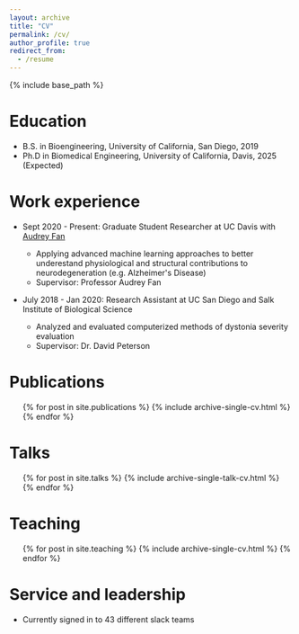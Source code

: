 ```yaml
---
layout: archive
title: "CV"
permalink: /cv/
author_profile: true
redirect_from:
  - /resume
---
```


{% include base_path %}

Education
======
* B.S. in Bioengineering, University of California, San Diego, 2019
* Ph.D in Biomedical Engineering, University of California, Davis, 2025 (Expected)

Work experience
======
* Sept 2020 - Present: Graduate Student Researcher at UC Davis with [Audrey Fan](https://fanlab.engineering.ucdavis.edu)
  * Applying advanced machine learning approaches to better underestand physiological and structural contributions to neurodegeneration (e.g. Alzheimer's Disease)
  * Supervisor: Professor Audrey Fan 

* July 2018 - Jan 2020: Research Assistant at UC San Diego and Salk Institute of Biological Science 
  * Analyzed and evaluated computerized methods of dystonia severity evaluation 
  * Supervisor: Dr. David Peterson

<!-- 
Skills
======
-->

Publications
======
  <ul>{% for post in site.publications %}
    {% include archive-single-cv.html %}
  {% endfor %}</ul>
  
Talks
======
  <ul>{% for post in site.talks %}
    {% include archive-single-talk-cv.html %}
  {% endfor %}</ul>
  
Teaching
======
  <ul>{% for post in site.teaching %}
    {% include archive-single-cv.html %}
  {% endfor %}</ul>
  
Service and leadership
======
* Currently signed in to 43 different slack teams
